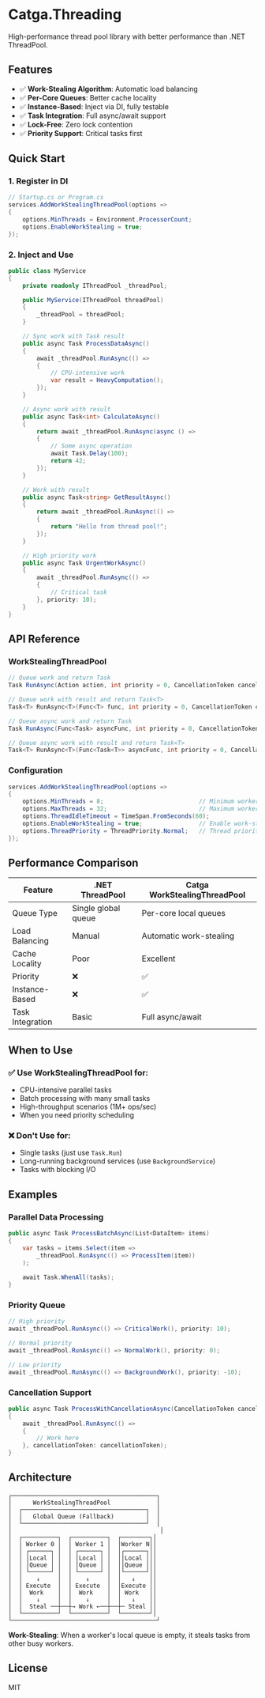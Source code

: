 # Catga.Threading

High-performance thread pool library with better performance than .NET ThreadPool.

## Features

- ✅ **Work-Stealing Algorithm**: Automatic load balancing
- ✅ **Per-Core Queues**: Better cache locality
- ✅ **Instance-Based**: Inject via DI, fully testable
- ✅ **Task Integration**: Full async/await support
- ✅ **Lock-Free**: Zero lock contention
- ✅ **Priority Support**: Critical tasks first

## Quick Start

### 1. Register in DI

```csharp
// Startup.cs or Program.cs
services.AddWorkStealingThreadPool(options =>
{
    options.MinThreads = Environment.ProcessorCount;
    options.EnableWorkStealing = true;
});
```

### 2. Inject and Use

```csharp
public class MyService
{
    private readonly IThreadPool _threadPool;

    public MyService(IThreadPool threadPool)
    {
        _threadPool = threadPool;
    }

    // Sync work with Task result
    public async Task ProcessDataAsync()
    {
        await _threadPool.RunAsync(() => 
        {
            // CPU-intensive work
            var result = HeavyComputation();
        });
    }

    // Async work with result
    public async Task<int> CalculateAsync()
    {
        return await _threadPool.RunAsync(async () =>
        {
            // Some async operation
            await Task.Delay(100);
            return 42;
        });
    }

    // Work with result
    public async Task<string> GetResultAsync()
    {
        return await _threadPool.RunAsync(() => 
        {
            return "Hello from thread pool!";
        });
    }

    // High priority work
    public async Task UrgentWorkAsync()
    {
        await _threadPool.RunAsync(() => 
        {
            // Critical task
        }, priority: 10);
    }
}
```

## API Reference

### WorkStealingThreadPool

```csharp
// Queue work and return Task
Task RunAsync(Action action, int priority = 0, CancellationToken cancellationToken = default)

// Queue work with result and return Task<T>
Task<T> RunAsync<T>(Func<T> func, int priority = 0, CancellationToken cancellationToken = default)

// Queue async work and return Task
Task RunAsync(Func<Task> asyncFunc, int priority = 0, CancellationToken cancellationToken = default)

// Queue async work with result and return Task<T>
Task<T> RunAsync<T>(Func<Task<T>> asyncFunc, int priority = 0, CancellationToken cancellationToken = default)
```

### Configuration

```csharp
services.AddWorkStealingThreadPool(options =>
{
    options.MinThreads = 8;                           // Minimum worker threads
    options.MaxThreads = 32;                          // Maximum worker threads
    options.ThreadIdleTimeout = TimeSpan.FromSeconds(60);
    options.EnableWorkStealing = true;                // Enable work-stealing
    options.ThreadPriority = ThreadPriority.Normal;   // Thread priority
});
```

## Performance Comparison

| Feature | .NET ThreadPool | Catga WorkStealingThreadPool |
|---------|----------------|------------------------------|
| Queue Type | Single global queue | Per-core local queues |
| Load Balancing | Manual | Automatic work-stealing |
| Cache Locality | Poor | Excellent |
| Priority | ❌ | ✅ |
| Instance-Based | ❌ | ✅ |
| Task Integration | Basic | Full async/await |

## When to Use

### ✅ Use WorkStealingThreadPool for:
- CPU-intensive parallel tasks
- Batch processing with many small tasks
- High-throughput scenarios (1M+ ops/sec)
- When you need priority scheduling

### ❌ Don't Use for:
- Single tasks (just use `Task.Run`)
- Long-running background services (use `BackgroundService`)
- Tasks with blocking I/O

## Examples

### Parallel Data Processing

```csharp
public async Task ProcessBatchAsync(List<DataItem> items)
{
    var tasks = items.Select(item => 
        _threadPool.RunAsync(() => ProcessItem(item))
    );
    
    await Task.WhenAll(tasks);
}
```

### Priority Queue

```csharp
// High priority
await _threadPool.RunAsync(() => CriticalWork(), priority: 10);

// Normal priority
await _threadPool.RunAsync(() => NormalWork(), priority: 0);

// Low priority
await _threadPool.RunAsync(() => BackgroundWork(), priority: -10);
```

### Cancellation Support

```csharp
public async Task ProcessWithCancellationAsync(CancellationToken cancellationToken)
{
    await _threadPool.RunAsync(() => 
    {
        // Work here
    }, cancellationToken: cancellationToken);
}
```

## Architecture

```
┌─────────────────────────────────────────┐
│      WorkStealingThreadPool             │
│  ┌───────────────────────────────────┐  │
│  │   Global Queue (Fallback)         │  │
│  └───────────────────────────────────┘  │
│                                          │
│  ┌──────────┐  ┌──────────┐  ┌────────┐│
│  │ Worker 0 │  │ Worker 1 │  │Worker N││
│  │ ┌──────┐ │  │ ┌──────┐ │  │┌──────┐││
│  │ │Local │ │  │ │Local │ │  ││Local │││
│  │ │Queue │ │  │ │Queue │ │  ││Queue │││
│  │ └──────┘ │  │ └──────┘ │  │└──────┘││
│  │    ↓     │  │    ↓     │  │   ↓    ││
│  │ Execute  │  │ Execute  │  │Execute ││
│  │  Work    │  │  Work    │  │ Work   ││
│  │    ↓     │  │    ↓     │  │   ↓    ││
│  │  Steal ──┼──┼→ Work ←──┼──┼─ Steal ││
│  └──────────┘  └──────────┘  └────────┘│
└─────────────────────────────────────────┘
```

**Work-Stealing**: When a worker's local queue is empty, it steals tasks from other busy workers.

## License

MIT

